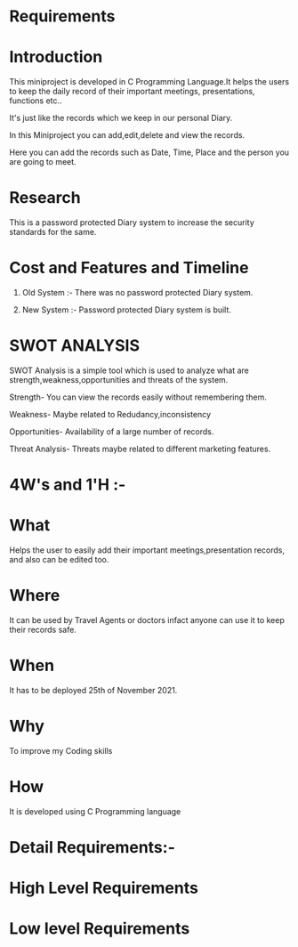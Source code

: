 # Requirements

# Introduction 
This miniproject is developed in C Programming Language.It helps the users to keep the daily record of their important meetings, presentations, functions etc..

It's just like the records which we keep in our personal Diary.

In this Miniproject you can add,edit,delete and view the records.

Here you can add the records such as Date, Time, Place and the person you are going to meet.

# Research
This is a password protected Diary system to increase the security standards for the same.

# Cost and Features and Timeline

1. Old System :- There was no password protected Diary system.

2. New System :- Password protected Diary system is built.




# SWOT ANALYSIS
SWOT Analysis is a simple tool which is used to analyze what are strength,weakness,opportunities and threats of the system.
   
Strength- You can view the records easily without remembering them.

Weakness- Maybe related to Redudancy,inconsistency

Opportunities- Availability of a large number of records.

Threat Analysis- Threats maybe related to different marketing features.

# 4W's and 1'H :-
# What

Helps the user to easily add their important meetings,presentation records, and also can be edited too.

# Where

It can be used by Travel Agents or doctors infact anyone can use it to keep their records safe.

# When

It has to be deployed 25th of November 2021.

# Why

To improve my Coding skills 

# How
It is developed using C Programming language

# Detail Requirements:-

# High Level Requirements




# Low level Requirements

